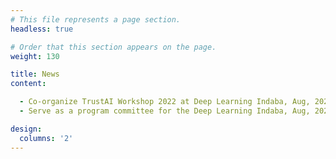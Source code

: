 ```yaml
---
# This file represents a page section.
headless: true

# Order that this section appears on the page.
weight: 130

title: News
content:

  - Co-organize TrustAI Workshop 2022 at Deep Learning Indaba, Aug, 2022
  - Serve as a program committee for the Deep Learning Indaba, Aug, 2022

design:
  columns: '2'
---
```

